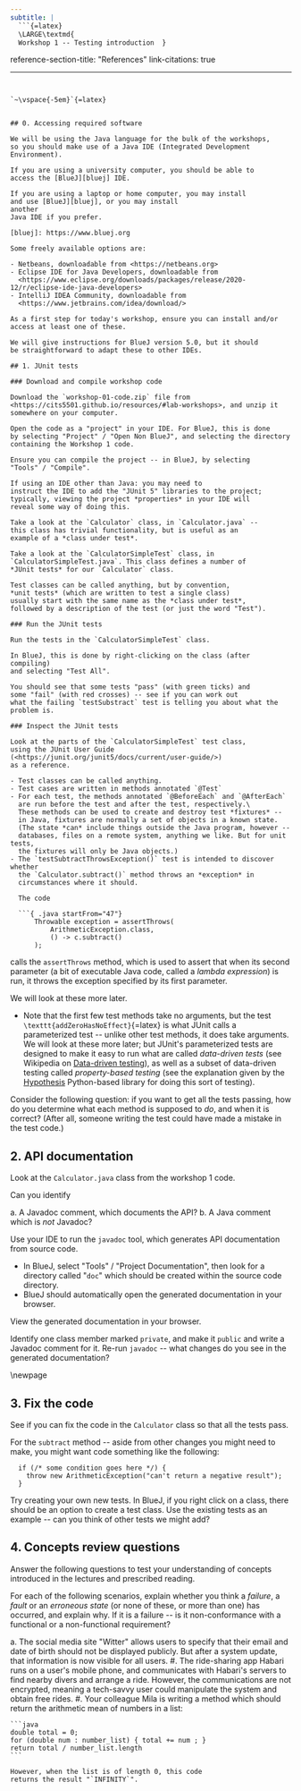 ```yaml
---
subtitle: |
  ```{=latex}
  \LARGE\textmd{
  Workshop 1 -- Testing introduction  }
  ```
reference-section-title: "References"
link-citations: true

---
```


`~\vspace{-5em}`{=latex}


## 0. Accessing required software

We will be using the Java language for the bulk of the workshops,
so you should make use of a Java IDE (Integrated Development Environment).

If you are using a university computer, you should be able to
access the [BlueJ][bluej] IDE.

If you are using a laptop or home computer, you may install
and use [BlueJ][bluej], or you may install
another
Java IDE if you prefer.

[bluej]: https://www.bluej.org

Some freely available options are:

- Netbeans, downloadable from <https://netbeans.org>
- Eclipse IDE for Java Developers, downloadable from
  <https://www.eclipse.org/downloads/packages/release/2020-12/r/eclipse-ide-java-developers>
- IntelliJ IDEA Community, downloadable from
  <https://www.jetbrains.com/idea/download/>

As a first step for today's workshop, ensure you can install and/or
access at least one of these.

We will give instructions for BlueJ version 5.0, but it should
be straightforward to adapt these to other IDEs.

## 1. JUnit tests

### Download and compile workshop code

Download the `workshop-01-code.zip` file from
<https://cits5501.github.io/resources/#lab-workshops>, and unzip it
somewhere on your computer.

Open the code as a "project" in your IDE. For BlueJ, this is done
by selecting "Project" / "Open Non BlueJ", and selecting the directory
containing the Workshop 1 code.

Ensure you can compile the project -- in BlueJ, by selecting
"Tools" / "Compile".

If using an IDE other than Java: you may need to
instruct the IDE to add the "JUnit 5" libraries to the project;
typically, viewing the project *properties* in your IDE will
reveal some way of doing this.

Take a look at the `Calculator` class, in `Calculator.java` --
this class has trivial functionality, but is useful as an
example of a *class under test*.

Take a look at the `CalculatorSimpleTest` class, in
`CalculatorSimpleTest.java`. This class defines a number of
*JUnit tests* for our `Calculator` class.

Test classes can be called anything, but by convention,
*unit tests* (which are written to test a single class)
usually start with the same name as the *class under test*,
followed by a description of the test (or just the word "Test").

### Run the JUnit tests

Run the tests in the `CalculatorSimpleTest` class.

In BlueJ, this is done by right-clicking on the class (after compiling)
and selecting "Test All".

You should see that some tests "pass" (with green ticks) and
some "fail" (with red crosses) -- see if you can work out
what the failing `testSubstract` test is telling you about what the problem is.

### Inspect the JUnit tests

Look at the parts of the `CalculatorSimpleTest` test class,
using the JUnit User Guide (<https://junit.org/junit5/docs/current/user-guide/>)
as a reference.

- Test classes can be called anything.
- Test cases are written in methods annotated `@Test`
- For each test, the methods annotated `@BeforeEach` and `@AfterEach`
  are run before the test and after the test, respectively.\
  These methods can be used to create and destroy test *fixtures* --
  in Java, fixtures are normally a set of objects in a known state.
  (The state *can* include things outside the Java program, however --
  databases, files on a remote system, anything we like. But for unit tests,
  the fixtures will only be Java objects.)
- The `testSubtractThrowsException()` test is intended to discover whether
  the `Calculator.subtract()` method throws an *exception* in
  circumstances where it should.

  The code

  ```{ .java startFrom="47"}
      Throwable exception = assertThrows(
          ArithmeticException.class,
          () -> c.subtract()
      );
  ```

  calls the `assertThrows` method, which is used to assert that when its
  second parameter (a bit of executable
  Java code, called a *lambda expression*) is run, it throws
  the exception specified by its first parameter.

  We will look at these more later.
- Note that the first few test methods take no arguments,
  but the test `\texttt{addZeroHasNoEffect}`{=latex}
  is what JUnit calls a parameterized test --
  unlike other test methods, it does take arguments.\
  We will look at these more later; but JUnit's parameterized tests are
  designed to make it easy to run what are called *data-driven tests*
  (see Wikipedia on [Data-driven testing][ddt]), as well as a subset
  of data-driven testing called *property-based testing*
  (see the explanation given by the [Hypothesis][hypothesis]
  Python-based library for doing this sort of testing).

[hypothesis]: https://hypothesis.readthedocs.io/en/latest/


[ddt]: https://en.wikipedia.org/wiki/Data-driven_testing]


Consider the following question: if you want to get
all the tests passing, how do you determine what each
method is supposed to *do*, and when it is correct?
(After all, someone writing the test could have made
a mistake in the test code.)




## 2. API documentation

Look at the `Calculator.java` class from the workshop 1 code.

Can you identify

a.  A Javadoc comment, which documents the API?
b.  A Java comment which is *not* Javadoc?

Use your IDE to run the `javadoc` tool, which generates
API documentation from source code.

- In BlueJ, select "Tools" / "Project Documentation",
  then look for a directory called "`doc`" which should
  be created within the source code directory.
- BlueJ should automatically open the generated documentation in your browser.

View the generated documentation in your browser.

Identify one class member marked `private`, and make it `public`
and write a Javadoc comment for it.
Re-run `javadoc` -- what changes do you see in the generated
documentation?

\newpage

## 3. Fix the code

See if you can fix the code in the `Calculator` class
so that all the tests pass.

For the `subtract` method -- aside from other changes you might
need to make, you might want code something
like the following:


```
  if (/* some condition goes here */) {
    throw new ArithmeticException("can't return a negative result");
  }
```

Try creating your own new tests. In BlueJ, if you right click
on a class, there should be an option to create a test class.
Use the existing tests as an example -- can you think of
other tests we might add?



## 4. Concepts review questions

Answer the following questions to test your understanding of
concepts introduced in the lectures and prescribed reading.

For each of the following scenarios,
explain whether you think a *failure*, a *fault*
or an *erroneous state* (or none of these, or more than one) has occurred, and explain why. If
it is a failure --
is it non-conformance with a functional or a non-functional
requirement?

a. The social media site "Witter" allows users to specify
   that their email and date of birth should not be displayed
   publicly. But after a system update, that information
   is now visible for all users.
#. The ride-sharing app Habari runs on a user's mobile phone,
   and communicates with Habari's servers to find nearby divers
   and arrange a ride. However, the communications are not encrypted,
   meaning a tech-savvy user could manipulate the system
   and obtain free rides.
#. Your colleague Mila is writing a method which should
   return the arithmetic mean of numbers in a list:

    ```java
    double total = 0;
    for (double num : number_list) { total += num ; }
    return total / number_list.length
    ```

    However, when the list is of length 0, this code
    returns the result "`INFINITY`".





<!-- vim: syntax=markdown tw=72 :
-->

